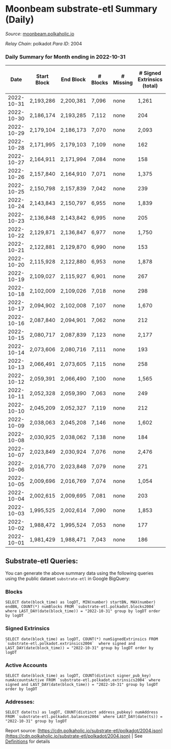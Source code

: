 # Moonbeam substrate-etl Summary (Daily)

_Source_: [moonbeam.polkaholic.io](https://moonbeam.polkaholic.io)

*Relay Chain*: polkadot
*Para ID*: 2004



### Daily Summary for Month ending in 2022-10-31


| Date | Start Block | End Block | # Blocks | # Missing | # Signed Extrinsics (total) | # Active Accounts | # Addresses with Balances | # Events | # Transfers | # XCM Transfers In | # XCM Transfers Out |
| ---- | ----------- | --------- | -------- | --------- | --------------------------- | ----------------- | ------------------------- | -------- | ----------- | ------------------ | ------------------- |
| 2022-10-31 | 2,193,286 | 2,200,381 | 7,096 | none  | 1,261 | 131 | 890,652 | 720,899 | 16,584 ($5,688,016.23) | 128 ($405,796.23) | 104 ($1,619,042.84) |
| 2022-10-30 | 2,186,174 | 2,193,285 | 7,112 | none  | 204 | 115 |  | 806,777 | 20,682 ($7,442,656.89) | 133 ($1,205,777.02) | 96 ($525,117.12) |
| 2022-10-29 | 2,179,104 | 2,186,173 | 7,070 | none  | 2,093 | 109 | 862,204 | 868,588 | 30,037 ($3,845,594.41) | 180 ($685,303.31) | 134 ($712,238.82) |
| 2022-10-28 | 2,171,995 | 2,179,103 | 7,109 | none  | 162 | 97 | 845,096 | 650,207 | 20,097 ($7,948,825.10) | 180 ($2,260,630.87) | 119 ($550,962.87) |
| 2022-10-27 | 2,164,911 | 2,171,994 | 7,084 | none  | 158 | 100 | 832,164 | 590,168 | 12,859 ($4,587,895.25) | 119 ($703,790.81) | 96 ($243,180.27) |
| 2022-10-26 | 2,157,840 | 2,164,910 | 7,071 | none  | 1,375 | 110 | 814,326 | 676,395 | 20,544 ($10,202,832.21) | 180 ($2,043,341.83) | 137 ($568,771.53) |
| 2022-10-25 | 2,150,798 | 2,157,839 | 7,042 | none  | 239 | 123 |  | 725,758 | 17,850 ($6,730,441.12) | 180 ($402,900.86) | 149 ($515,936.68) |
| 2022-10-24 | 2,143,843 | 2,150,797 | 6,955 | none  | 1,839 | 95 |  | 910,706 | 29,777 ($4,158,802.42) | 124 ($243,531.43) | 118 ($348,655.53) |
| 2022-10-23 | 2,136,848 | 2,143,842 | 6,995 | none  | 205 | 116 |  | 732,436 | 17,948 ($10,030,790.23) | 112 ($180,815.27) | 102 ($897,929.12) |
| 2022-10-22 | 2,129,871 | 2,136,847 | 6,977 | none  | 1,750 | 110 |  | 735,443 | 16,074 ($6,531,468.86) | 117 ($271,725.60) | 92 ($263,858.00) |
| 2022-10-21 | 2,122,881 | 2,129,870 | 6,990 | none  | 153 | 92 |  | 799,366 | 17,235 ($6,010,889.36) | 209 ($306,497.74) | 170 ($394,080.07) |
| 2022-10-20 | 2,115,928 | 2,122,880 | 6,953 | none  | 1,878 | 107 |  | 1,082,922 | 24,923 ($7,118,986.65) | 192 ($268,973.89) | 155 ($260,508.06) |
| 2022-10-19 | 2,109,027 | 2,115,927 | 6,901 | none  | 267 | 119 |  | 1,623,885 | 44,249 ($10,286,500.63) | 153 ($240,461.19) | 123 ($403,088.70) |
| 2022-10-18 | 2,102,009 | 2,109,026 | 7,018 | none  | 298 | 132 | 483,843 | 1,505,313 | 70,473 ($14,651,327.02) | 176 ($448,637.62) | 125 ($270,782.93) |
| 2022-10-17 | 2,094,902 | 2,102,008 | 7,107 | none  | 1,670 | 122 |  | 582,443 | 13,587 ($7,286,666.13) | 200 ($138,436.97) | 141 ($285,337.17) |
| 2022-10-16 | 2,087,840 | 2,094,901 | 7,062 | none  | 212 | 121 | 308,721 | 736,726 | 16,530 ($13,383,193.32) | 161 ($351,264.80) | 138 ($436,889.95) |
| 2022-10-15 | 2,080,717 | 2,087,839 | 7,123 | none  | 2,177 | 108 | 308,450 | 555,693 | 13,853 ($5,802,456.73) | 143 ($264,688.16) | 126 ($327,357.03) |
| 2022-10-14 | 2,073,606 | 2,080,716 | 7,111 | none  | 193 | 112 | 306,197 | 518,070 | 10,846 ($8,422,280.16) | 211 ($354,071.26) | 197 ($617,290.75) |
| 2022-10-13 | 2,066,491 | 2,073,605 | 7,115 | none  | 258 | 131 | 305,994 | 681,944 | 13,852 ($12,597,168.21) | 202 ($844,321.89) | 209 ($428,944.55) |
| 2022-10-12 | 2,059,391 | 2,066,490 | 7,100 | none  | 1,565 | 97 | 305,651 | 573,050 | 12,312 ($15,462,431.57) | 181 ($1,146,117.82) | 187 ($676,168.31) |
| 2022-10-11 | 2,052,328 | 2,059,390 | 7,063 | none  | 249 | 114 |  | 623,523 | 12,472 ($22,037,718.19) | 182 ($332,950.02) | 341 ($210,822.67) |
| 2022-10-10 | 2,045,209 | 2,052,327 | 7,119 | none  | 212 | 105 |  | 627,399 | 11,644 ($6,066,819.33) | 178 ($131,970.51) | 422 ($215,451.18) |
| 2022-10-09 | 2,038,063 | 2,045,208 | 7,146 | none  | 1,602 | 112 | 304,800 | 490,569 | 11,402 ($3,622,518.57) | 124 ($278,141.89) | 97 ($245,265.34) |
| 2022-10-08 | 2,030,925 | 2,038,062 | 7,138 | none  | 184 | 110 | 304,469 | 498,701 | 9,314 ($2,323,707.47) | 117 ($1,004,364.10) | 110 ($421,896.89) |
| 2022-10-07 | 2,023,849 | 2,030,924 | 7,076 | none  | 2,476 | 123 | 304,208 | 548,671 | 10,967 ($3,444,138.36) | 123 ($256,352.12) | 104 ($520,908.98) |
| 2022-10-06 | 2,016,770 | 2,023,848 | 7,079 | none  | 271 | 145 | 303,858 | 613,545 | 13,173 ($15,249,624.09) | 233 ($352,189.56) | 185 ($738,640.37) |
| 2022-10-05 | 2,009,696 | 2,016,769 | 7,074 | none  | 1,054 | 116 | 303,340 | 491,966 | 10,494 ($3,392,657.24) | 144 ($429,513.31) | 150 ($235,966.31) |
| 2022-10-04 | 2,002,615 | 2,009,695 | 7,081 | none  | 203 | 100 | 303,063 | 532,311 | 9,825 ($3,437,937.34) | 142 ($360,949.28) | 150 ($259,577.00) |
| 2022-10-03 | 1,995,525 | 2,002,614 | 7,090 | none  | 1,853 | 112 |  | 551,756 | 11,808 ($2,798,182.20) | 154 ($75,091.30) | 131 ($129,887.03) |
| 2022-10-02 | 1,988,472 | 1,995,524 | 7,053 | none  | 177 | 101 |  | 517,640 | 11,268 ($3,535,942.86) | 153 ($534,652.30) | 96 ($450,940.05) |
| 2022-10-01 | 1,981,429 | 1,988,471 | 7,043 | none  | 186 | 106 |  | 549,597 | 12,709 ($3,149,835.17) | 133 ($297,619.01) | 112 ($216,047.20) |

## Substrate-etl Queries:
You can generate the above summary data using the following queries using the public dataset `substrate-etl` in Google BigQuery:


### Blocks
```
SELECT date(block_time) as logDT, MIN(number) startBN, MAX(number) endBN, COUNT(*) numBlocks FROM `substrate-etl.polkadot.blocks2004`  where LAST_DAY(date(block_time)) = "2022-10-31" group by logDT order by logDT
```


### Signed Extrinsics
```
SELECT date(block_time) as logDT, COUNT(*) numSignedExtrinsics FROM `substrate-etl.polkadot.extrinsics2004`  where signed and LAST_DAY(date(block_time)) = "2022-10-31" group by logDT order by logDT
```


### Active Accounts
```
SELECT date(block_time) as logDT, COUNT(distinct signer_pub_key) numAccountsActive FROM `substrate-etl.polkadot.extrinsics2004` where signed and LAST_DAY(date(block_time)) = "2022-10-31" group by logDT order by logDT
```


### Addresses:
```
SELECT date(ts) as logDT, COUNT(distinct address_pubkey) numAddress FROM `substrate-etl.polkadot.balances2004` where LAST_DAY(date(ts)) = "2022-10-31" group by logDT
```



Report source: [https://cdn.polkaholic.io/substrate-etl/polkadot/2004.json](https://cdn.polkaholic.io/substrate-etl/polkadot/2004.json) | See [Definitions](/DEFINITIONS.md) for details
